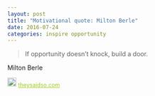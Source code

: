 ```yaml
---
layout: post
title: "Motivational quote: Milton Berle"
date: 2016-07-24
categories: inspire opportunity
---
```

> If opportunity doesn’t knock, build a door.

Milton Berle

<span style="z-index:50;font-size:0.9em;"><img src="https://theysaidso.com/branding/theysaidso.png" height="20" width="20" alt="theysaidso.com"/><a href="https://theysaidso.com" title="Powered by quotes from theysaidso.com" style="color: #9fcc25; margin-left: 4px; vertical-align: middle;">theysaidso.com</a></span>

